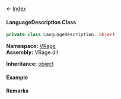 ← [Index](Api-Index)

#### LanguageDescription Class

```csharp
private class LanguageDescription: object
```

**Namespace:** [VRage](VRage)  
**Assembly:** VRage.dll

**Inheritance:** [object](https://docs.microsoft.com/en-us/dotnet/api/system.object?view=netframework-4.6)

#### Example

#### Remarks

